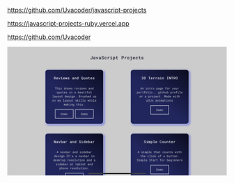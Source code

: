 https://github.com/Uvacoder/javascript-projects

https://javascript-projects-ruby.vercel.app

https://github.com/Uvacoder

![javascript-projects-ruby.vercel.app.png](javascript-projects-ruby.vercel.app.png)
